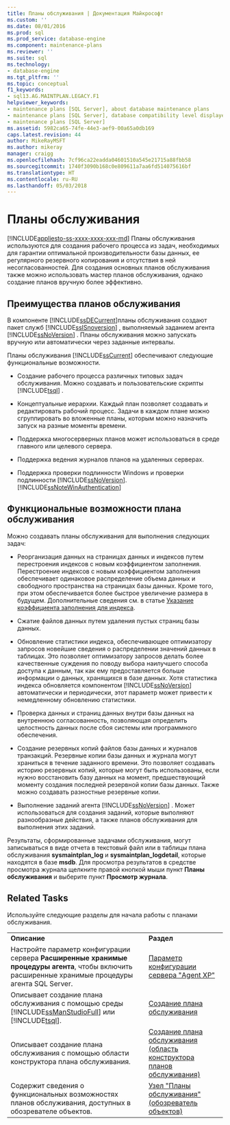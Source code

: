```yaml
---
title: Планы обслуживания | Документация Майкрософт
ms.custom: ''
ms.date: 08/01/2016
ms.prod: sql
ms.prod_service: database-engine
ms.component: maintenance-plans
ms.reviewer: ''
ms.suite: sql
ms.technology:
- database-engine
ms.tgt_pltfrm: ''
ms.topic: conceptual
f1_keywords:
- sql13.AG.MAINTPLAN.LEGACY.F1
helpviewer_keywords:
- maintenance plans [SQL Server], about database maintenance plans
- maintenance plans [SQL Server], database compatibility level displayed in designer
- maintenance plans [SQL Server]
ms.assetid: 5982ca65-74fe-44e3-aef9-00a65a0db169
caps.latest.revision: 44
author: MikeRayMSFT
ms.author: mikeray
manager: craigg
ms.openlocfilehash: 7cf96ca22eadda04601510a545e21715a88fbb58
ms.sourcegitcommit: 1740f3090b168c0e809611a7aa6fd514075616bf
ms.translationtype: HT
ms.contentlocale: ru-RU
ms.lasthandoff: 05/03/2018
---
```

# <a name="maintenance-plans"></a>Планы обслуживания
[!INCLUDE[appliesto-ss-xxxx-xxxx-xxx-md](../../includes/appliesto-ss-xxxx-xxxx-xxx-md.md)]
  Планы обслуживания используются для создания рабочего процесса из задач, необходимых для гарантии оптимальной производительности базы данных, ее регулярного резервного копирования и отсутствия в ней несогласованностей. Для создания основных планов обслуживания также можно использовать мастер планов обслуживания, однако создание планов вручную более эффективно.  
  
## <a name="benefits-of-maintenance-plans"></a>Преимущества планов обслуживания  
 В компоненте [!INCLUDE[ssDECurrent](../../includes/ssdecurrent-md.md)]планы обслуживания создают пакет служб [!INCLUDE[ssISnoversion](../../includes/ssisnoversion-md.md)] , выполняемый заданием агента [!INCLUDE[ssNoVersion](../../includes/ssnoversion-md.md)] . Планы обслуживания можно запускать вручную или автоматически через заданные интервалы.  
  
 Планы обслуживания [!INCLUDE[ssCurrent](../../includes/sscurrent-md.md)] обеспечивают следующие функциональные возможности.  
  
-   Создание рабочего процесса различных типовых задач обслуживания. Можно создавать и пользовательские скрипты [!INCLUDE[tsql](../../includes/tsql-md.md)] .  
  
-   Концептуальные иерархии. Каждый план позволяет создавать и редактировать рабочий процесс. Задачи в каждом плане можно сгруппировать во вложенные планы, которым можно назначить запуск на разные моменты времени.  
  
-   Поддержка многосерверных планов может использоваться в среде главного или целевого сервера.  
  
-   Поддержка ведения журналов планов на удаленных серверах.  
  
-   Поддержка проверки подлинности Windows и проверки подлинности [!INCLUDE[ssNoVersion](../../includes/ssnoversion-md.md)]. [!INCLUDE[ssNoteWinAuthentication](../../includes/ssnotewinauthentication-md.md)]  
  
## <a name="maintenance-plan-functionality"></a>Функциональные возможности плана обслуживания  
 Можно создавать ﻿﻿планы обслуживания для выполнения следующих задач:  
  
-   Реорганизация данных на страницах данных и индексов путем перестроения индексов с новым коэффициентом заполнения. Перестроение индексов с новым коэффициентом заполнения обеспечивает одинаковое распределение объема данных и свободного пространства на страницах базы данных. Кроме того, при этом обеспечивается более быстрое увеличение размера в будущем. Дополнительные сведения см. в статье [Указание коэффициента заполнения для индекса](../../relational-databases/indexes/specify-fill-factor-for-an-index.md).  
  
-   Сжатие файлов данных путем удаления пустых страниц базы данных.  
  
-   Обновление статистики индекса, обеспечивающее оптимизатору запросов новейшие сведения о распределении значений данных в таблицах. Это позволяет оптимизатору запросов делать более качественные суждения по поводу выбора наилучшего способа доступа к данным, так как ему предоставляется больше информации о данных, хранящихся в базе данных. Хотя статистика индекса обновляется компонентом [!INCLUDE[ssNoVersion](../../includes/ssnoversion-md.md)] автоматически и периодически, этот параметр может привести к немедленному обновлению статистики.  
  
-   Проверка данных и страниц данных внутри базы данных на внутреннюю согласованность, позволяющая определить целостность данных после сбоя системы или программного обеспечения.  
  
-   Создание резервных копий файлов базы данных и журналов транзакций. Резервные копии базы данных и журнала могут храниться в течение заданного времени. Это позволяет создавать историю резервных копий, которые могут быть использованы, если нужно восстановить базу данных на момент, предшествующий моменту создания последней резервной копии базы данных. Также можно создавать разностные резервные копии.  
  
-   Выполнение заданий агента [!INCLUDE[ssNoVersion](../../includes/ssnoversion-md.md)] . Может использоваться для создания заданий, которые выполняют разнообразные действия, а также планов обслуживания для выполнения этих заданий.  
  
 Результаты, сформированные задачами обслуживания, могут записываться в виде отчета в текстовый файл или в таблицы плана обслуживания **sysmaintplan_log** и **sysmaintplan_logdetail**, которые находятся в базе **msdb**. Для просмотра результатов в средстве просмотра журнала щелкните правой кнопкой мыши пункт **Планы обслуживания** и выберите пункт **Просмотр журнала**.  
  
## <a name="related-tasks"></a>Related Tasks  
 Используйте следующие разделы для начала работы с планами обслуживания.  
  
|||  
|-|-|  
|**Описание**|**Раздел**|  
|Настройте параметр конфигурации сервера **Расширенные хранимые процедуры агента**, чтобы включить расширенные хранимые процедуры агента SQL Server.|[Параметр конфигурации сервера "Agent XP"](../../database-engine/configure-windows/agent-xps-server-configuration-option.md)|
|Описывает создание плана обслуживания с помощью среды [!INCLUDE[ssManStudioFull](../../includes/ssmanstudiofull-md.md)] или [!INCLUDE[tsql](../../includes/tsql-md.md)].|[Создание плана обслуживания](../../relational-databases/maintenance-plans/create-a-maintenance-plan.md)|  
|Описывает создание плана обслуживания с помощью области конструктора плана обслуживания.|[Создание плана обслуживания (область конструктора планов обслуживания)](../../relational-databases/maintenance-plans/create-a-maintenance-plan-maintenance-plan-design-surface.md)|  
|Содержит сведения о функциональных возможностях планов обслуживания, доступных в обозревателе объектов.|[Узел "Планы обслуживания" (обозреватель объектов)](../../relational-databases/maintenance-plans/maintenance-plans-node-object-explorer.md)|  
  
  
